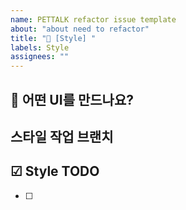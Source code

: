 ```yaml
---
name: PETTALK refactor issue template
about: "about need to refactor"
title: "💄 [Style] "
labels: Style
assignees: ""
---
```


## 💄 어떤 UI를 만드나요?

## 스타일 작업 브랜치

## ☑ Style TODO

- [ ]